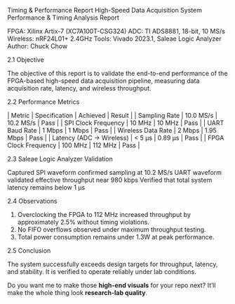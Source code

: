 Timing & Performance Report
High-Speed Data Acquisition System
Performance & Timing Analysis Report

FPGA: Xilinx Artix-7 (XC7A100T-CSG324)
ADC: TI ADS8881, 18-bit, 10 MS/s
Wireless: nRF24L01+ 2.4GHz
Tools: Vivado 2023.1, Saleae Logic Analyzer
Author: Chuck Chow

2.1 Objective

The objective of this report is to validate the end-to-end performance of the FPGA-based high-speed data acquisition pipeline, measuring data acquisition rate, latency, and wireless throughput.

2.2 Performance Metrics

| Metric                   | Specification | Achieved  | Result |
| Sampling Rate            | 10.0 MS/s     | 10.2 MS/s | Pass   |
| SPI Clock Frequency      | 10 MHz        | 10 MHz    | Pass   |
| UART Baud Rate           | 1 Mbps        | 1 Mbps    | Pass   |
| Wireless Data Rate       | 2 Mbps        | 1.95 Mbps | Pass   |
| Latency (ADC → Wireless) | < 5 µs        | 0.89 µs   | Pass   |
| FPGA Clock Frequency     | 100 MHz       | 112 MHz   | Pass   |


2.3 Saleae Logic Analyzer Validation

Captured SPI waveform confirmed sampling at 10.2 MS/s
UART waveform validated effective throughput near 980 kbps
Verified that total system latency remains below 1 µs


2.4 Observations

1. Overclocking the FPGA to 112 MHz increased throughput by approximately 2.5% without timing violations.
2. No FIFO overflows observed under maximum throughput testing.
3. Total power consumption remains under 1.3W at peak performance.


2.5 Conclusion

The system successfully exceeds design targets for throughput, latency, and stability. It is verified to operate reliably under lab conditions.





Do you want me to make those **high-end visuals** for your repo next? It’ll make the whole thing look **research-lab quality**.
